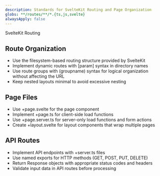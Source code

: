```yaml
---
description: Standards for SvelteKit Routing and Page Organization
globs: **/routes/**/*.{ts,js,svelte}
alwaysApply: false
---
```


SvelteKit Routing

## Route Organization
- Use the filesystem-based routing structure provided by SvelteKit
- Implement dynamic routes with [param] syntax in directory names
- Use route groups with (groupname) syntax for logical organization without affecting the URL
- Keep nested layouts minimal to avoid excessive nesting

## Page Files
- Use +page.svelte for the page component
- Implement +page.ts for client-side load functions
- Use +page.server.ts for server-only load functions and form actions
- Create +layout.svelte for layout components that wrap multiple pages

## API Routes
- Implement API endpoints with +server.ts files
- Use named exports for HTTP methods (GET, POST, PUT, DELETE)
- Return Response objects with appropriate status codes and headers
- Validate input data in API routes before processing 